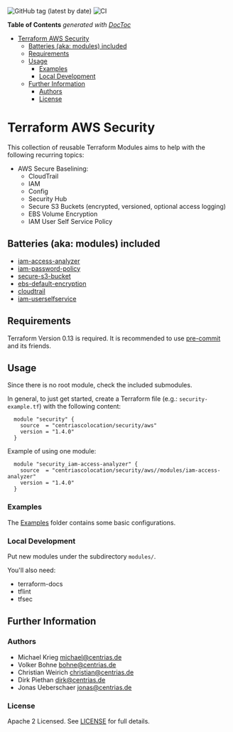 ![GitHub tag (latest by date)](https://img.shields.io/github/v/tag/centriascolocation/terraform-aws-security)
![CI](https://github.com/centriascolocation/terraform-aws-security/workflows/CI/badge.svg)

<!-- START doctoc generated TOC please keep comment here to allow auto update -->
<!-- DON'T EDIT THIS SECTION, INSTEAD RE-RUN doctoc TO UPDATE -->
**Table of Contents**  *generated with [DocToc](https://github.com/thlorenz/doctoc)*

- [Terraform AWS Security](#terraform-aws-security)
  - [Batteries (aka: modules) included](#batteries-aka-modules-included)
  - [Requirements](#requirements)
  - [Usage](#usage)
    - [Examples](#examples)
    - [Local Development](#local-development)
  - [Further Information](#further-information)
    - [Authors](#authors)
    - [License](#license)

<!-- END doctoc generated TOC please keep comment here to allow auto update -->

# Terraform AWS Security

This collection of reusable Terraform Modules aims to help with the following recurring topics:

  * AWS Secure Baselining:
    * CloudTrail
    * IAM
    * Config
    * Security Hub
    * Secure S3 Buckets (encrypted, versioned, optional access logging)
    * EBS Volume Encryption
    * IAM User Self Service Policy

## Batteries (aka: modules) included

  * [iam-access-analyzer](https://github.com/centriascolocation/terraform-aws-security/tree/master/modules/iam-access-analyzer/README.md)
  * [iam-password-policy](https://github.com/centriascolocation/terraform-aws-security/tree/master/modules/iam-password-policy/README.md)
  * [secure-s3-bucket](https://github.com/centriascolocation/terraform-aws-security/tree/master/modules/secure-s3-bucket/README.md)
  * [ebs-default-encryption](https://github.com/centriascolocation/terraform-aws-security/tree/master/modules/ebs-default-encryption/README.md)
  * [cloudtrail](https://github.com/centriascolocation/terraform-aws-security/tree/master/modules/cloudtrail/README.md)
  * [iam-userselfservice](https://github.com/centriascolocation/terraform-aws-security/tree/master/modules/iam-userselfservice/README.md)

## Requirements

Terraform Version 0.13 is required. It is recommended to use [pre-commit](https://pre-commit.com/) and its friends.

## Usage

Since there is no root module, check the included submodules.

In general, to just get started, create a Terraform file (e.g.: `security-example.tf`) with the following content:

```hcl
  module "security" {
    source  = "centriascolocation/security/aws"
    version = "1.4.0"
  }
```

Example of using one module:

```hcl
  module "security_iam-access-analyzer" {
    source  = "centriascolocation/security/aws//modules/iam-access-analyzer"
    version = "1.4.0"
  }
```

### Examples

The [Examples](https://github.com/centriascolocation/terraform-aws-security/tree/master/examples) folder contains some basic configurations.

### Local Development

Put new modules under the subdirectory `modules/`.

You'll also need:

  * terraform-docs
  * tflint
  * tfsec

## Further Information

### Authors

  * Michael Krieg <michael@centrias.de>
  * Volker Bohne <bohne@centrias.de>
  * Christian Weirich <christian@centrias.de>
  * Dirk Piethan <dirk@centrias.de>
  * Jonas Ueberschaer <jonas@centrias.de>

### License

Apache 2 Licensed. See [LICENSE](LICENSE) for full details.
